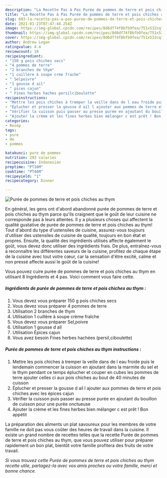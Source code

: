 ```yaml
---
description: "La Recette Pas à Pas Purée de pommes de terre et pois chiches au thym"
title: "La Recette Pas à Pas Purée de pommes de terre et pois chiches au thym"
slug: 603-la-recette-pas-a-pas-puree-de-pommes-de-terre-et-pois-chiches-au-thym
date: 2021-01-23T07:47:44.254Z
image: https://img-global.cpcdn.com/recipes/8d6df74f8bfb9fea/751x532cq70/puree-de-pommes-de-terre-et-pois-chiches-au-thym-photo-principale-de-la-recette.jpg
thumbnail: https://img-global.cpcdn.com/recipes/8d6df74f8bfb9fea/751x532cq70/puree-de-pommes-de-terre-et-pois-chiches-au-thym-photo-principale-de-la-recette.jpg
cover: https://img-global.cpcdn.com/recipes/8d6df74f8bfb9fea/751x532cq70/puree-de-pommes-de-terre-et-pois-chiches-au-thym-photo-principale-de-la-recette.jpg
author: Andrew Logan
ratingvalue: 4.4
reviewcount: 10
recipeingredient:
- "150 g pois chiches secs"
- "4 pommes de terre"
- "2 branches de thym"
- "1 cuillère à soupe crme frache"
- " Selpoivre"
- "1 gousse d ail"
- " pices cajun"
- " Fines herbes haches persilciboulette"
recipeinstructions:
- "Mettre les pois chiches à tremper la veille dans de l eau froide puis le lendemain commencer la cuisson en ajoutant dans la marmite du sel et le thym pendant ce temps éplucher et couper en cubes les pommes de terre ajouter celles ci aux pois chiches au bout de 40 minutes de cuisson"
- "Éplucher et presser la gousse d ail l ajouter aux pommes de terre et pois chiches avec les épices cajun"
- "Vérifier la cuisson puis passer au presse purée en ajoutant du bouillon de cuisson pour une purée onctueuse"
- "Ajouter la crème et les fines herbes bien mélanger c est prêt ! Bon appétit"
categories:
- Resep
tags:
- pure
- de
- pommes

katakunci: pure de pommes 
nutrition: 293 calories
recipecuisine: Indonesian
preptime: "PT16M"
cooktime: "PT46M"
recipeyield: "1"
recipecategory: Dinner

---
```



![Purée de pommes de terre et pois chiches au thym](https://img-global.cpcdn.com/recipes/8d6df74f8bfb9fea/751x532cq70/puree-de-pommes-de-terre-et-pois-chiches-au-thym-photo-principale-de-la-recette.jpg)

En général, les gens ont d'abord abandonné purée de pommes de terre et pois chiches au thym parce qu'ils craignent que le goût de leur cuisine ne corresponde pas à leurs attentes. Il y a plusieurs choses qui affectent la qualité gustative de purée de pommes de terre et pois chiches au thym! Tout d'abord du type d'ustensiles de cuisine, assurez-vous toujours d'utiliser des ustensiles de cuisine de qualité, toujours en bon état et propres. Ensuite, la qualité des ingrédients utilisés affecte également le goût, vous devez donc utiliser des ingrédients frais. De plus, entraînez-vous à reconnaître les différentes saveurs de la cuisine, profitez de chaque étape de la cuisine avec tout votre cœur, car la sensation d'être excité, calme et non pressé affecte aussi le goût de la cuisine!

<!--inarticleads1-->

Vous pouvez cuire purée de pommes de terre et pois chiches au thym en utilisant 8 Ingrédients et 4 pas. Voici comment vous faire cette.

##### Ingrédients de purée de pommes de terre et pois chiches au thym :

1. Vous devez vous préparer 150 g pois chiches secs
1. Vous devez vous préparer 4 pommes de terre
1. Utilisation 2 branches de thym
1. Utilisation 1 cuillère à soupe crème fraîche
1. Vous devez vous préparer  Sel,poivre
1. Utilisation 1 gousse d ail
1. Utilisation  Épices cajun
1. Vous avez besoin  Fines herbes hachées (persil,ciboulette)




<!--inarticleads2-->

##### Purée de pommes de terre et pois chiches au thym instructions :

1. Mettre les pois chiches à tremper la veille dans de l eau froide puis le lendemain commencer la cuisson en ajoutant dans la marmite du sel et le thym pendant ce temps éplucher et couper en cubes les pommes de terre ajouter celles ci aux pois chiches au bout de 40 minutes de cuisson
1. Éplucher et presser la gousse d ail l ajouter aux pommes de terre et pois chiches avec les épices cajun
1. Vérifier la cuisson puis passer au presse purée en ajoutant du bouillon de cuisson pour une purée onctueuse
1. Ajouter la crème et les fines herbes bien mélanger c est prêt ! Bon appétit




<!--inarticleads1-->

<p>
La préparation des aliments un plat savoureux pour les membres de votre famille ne doit pas vous coûter des heures de travail dans la cuisine. Il existe un grand nombre de recettes telles que la recette Purée de pommes de terre et pois chiches au thym, que vous pouvez utiliser pour préparer rapidement un bon plat, bientôt votre famille profitera des fruits de votre travail.
</p>

<p>
<i>Si vous trouvez cette Purée de pommes de terre et pois chiches au thym recette utile, partagez-la avec vos amis proches ou votre famille, merci et bonne chance.</i>
</p>
